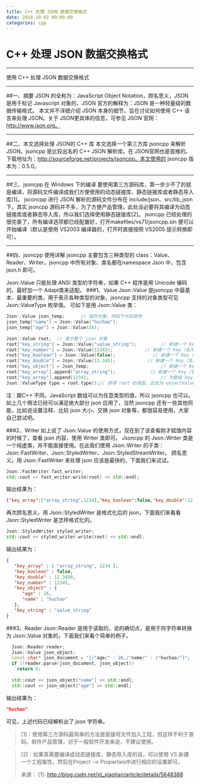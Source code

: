 ```yaml
---
title: C++ 处理 JSON 数据交换格式
date: 2018-10-02 09:09:09
categories: cpp
---
```

# C++ 处理 JSON 数据交换格式

---


使用 C++ 处理 JSON 数据交换格式
 

---


##一、摘要
JSON 的全称为：JavaScript Object Notation，顾名思义，JSON 是用于标记 Javascript 对象的，JSON 官方的解释为：JSON 是一种轻量级的数据传输格式。
本文并不详细介绍 JSON 本身的细节，旨在讨论如何使用 C++ 语言来处理 JSON。关于 JSON更具体的信息，可参见 JSON 官网：http://www.json.org。
 

---


##二、本文选择处理 JSON的 C++ 库
本文选择一个第三方库 jsoncpp 来解析 JSON。jsoncpp 是比较出名的 C++ JSON 解析库。在 JSON官网也是首推的。
下载地址为：http://sourceforge.net/projects/jsoncpp。本文使用的 jsoncpp 版本为：0.5.0。
 

---


##三、jsoncpp 在 Windows 下的编译
要使用第三方源码库，第一步少不了的就是编译，将源码文件编译成我们方便使用的动态链接库、静态链接库或者静态导入库[1]。
jsconcpp 进行 JSON 解析的源码文件分布在 include/json、src/lib_json 下。其实 jsoncpp 源码并不多，为了方便产品管理，此处没必要将其编译为动态链接库或者静态导入库，所以我们选择使用静态链接库[2]。
jsoncpp 已经处理的很完善了，所有编译选项都已经配置好，打开makefiles/vs71/jsoncpp.sln 便可以开始编译（默认是使用 VS2003 编译器的，打开时直接按照 VS2005 提示转换即可）。
 

---


##四、jsoncpp 使用详解
jsoncpp 主要包含三种类型的 class：Value、Reader、Writer。jsoncpp 中所有对象、类名都在namespace Json 中，包含 json.h 即可。

Json::Value 只能处理 ANSI 类型的字符串，如果 C++ 程序是用 Unicode 编码的，最好加一个 Adapt类来适配。
###1、Value
Json::Value 是jsoncpp 中最基本、最重要的类，用于表示各种类型的对象，jsoncpp 支持的对象类型可见 Json::ValueType 枚举值。
可如下是用 Json::Value 类：
```c++
Json::Value json_temp;      // 临时对象，供如下代码使用
json_temp["name"] = Json::Value("huchao");
json_temp["age"] = Json::Value(26);
 
Json::Value root;  // 表示整个 json 对象
root["key_string"] = Json::Value("value_string");         // 新建一个 Key（名为：key_string），赋予字符串值："value_string"。
root["key_number"] = Json::Value(12345);            // 新建一个 Key（名为：key_number），赋予数值：12345。
root["key_boolean"] = Json::Value(false);              // 新建一个 Key（名为：key_boolean），赋予bool值：false。
root["key_double"] = Json::Value(12.345);            // 新建一个 Key（名为：key_double），赋予 double值：12.345。
root["key_object"] = Json_temp;                           // 新建一个 Key（名为：key_object），赋予json::Value 对象值。
root["key_array"].append("array_string");             // 新建一个 Key（名为：key_array），类型为数组，对第一个元素赋值为字符串："array_string"。
root["key_array"].append(1234);                           // 为数组 key_array 赋值，对第二个元素赋值为：1234。
Json::ValueType type = root.type();// 获得 root 的类型，此处为 objectValue 类型。
```
注：跟C++ 不同，JavaScript 数组可以为任意类型的值，所以 jsoncpp 也可以。
    如上几个用法已经可以满足绝大部分 json 应用了，当然 jsoncpp 还有一些其他同能，比如说设置注释、比较 json 大小、交换 json 对象等，都很容易使用，大家自己尝试吧。
 
###2、Writer
如上说了 Json::Value 的使用方式，现在到了该查看刚才赋值内容的时候了，查看 json 内容，使用 Writer 类即可。
Jsoncpp 的 Json::Writer 类是一个纯虚类，并不能直接使用。在此我们使用 Json::Writer 的子类：Json::FastWriter、Json::StyledWriter、Json::StyledStreamWriter。
顾名思义，用 Json::FastWriter 来处理 json 应该是最快的，下面我们来试试。
```c++
Json::FastWriter fast_writer;
std::cout << fast_writer.write(root) << std::endl;
```
输出结果为：
```json
{"key_array":["array_string",1234],"key_boolean":false,"key_double":12.3450,"key_number":12345,"key_object":{"age":26,"name":"huchao"},"key_string":"value_string"}
```
再次顾名思义，用 Json::StyledWriter 是格式化后的 json，下面我们来看看 Json::StyledWriter 是怎样格式化的。
```c++
Json::StyledWriter styled_writer;
std::cout << styled_writer.write(root) << std::endl;
```
输出结果为：
```json
{
   "key_array" : [ "array_string", 1234 ],
   "key_boolean" : false,
   "key_double" : 12.3450,
   "key_number" : 12345,
   "key_object" : {
      "age" : 26,
      "name" : "huchao"
   },
   "key_string" : "value_string"
}
```
###3、Reader
Json::Reader 是用于读取的，说的确切点，是用于将字符串转换为 Json::Value 对象的，下面我们来看个简单的例子。
```c++
  Json::Reader reader;
  Json::Value json_object;
  const char* json_document = "{/"age/" : 26,/"name/" : /"huchao/"}";
  if (!reader.parse(json_document, json_object))
    return 0;
   
  std::cout << json_object["name"] << std::endl;
  std::cout << json_object["age"] << std::endl;
```
输出结果为：
```json
"huchao"
```
 
可见，上述代码已经解析出了 json 字符串。
 
>[1]：使用第三方源码最简单的方法是直接将文件加入工程，但这样不利于源码、软件产品管理，对于一般软件开发来说，不建议使用。
 
>[2]：如果真需要编译成动态链接库、静态导入库的话，可以使用 VS 新建一个工程属性，然后在Project --> Properties中进行相应的设置即可。
>
>来源：
>[1]: <http://blog.csdn.net/xt_xiaotian/article/details/5648388>
 
